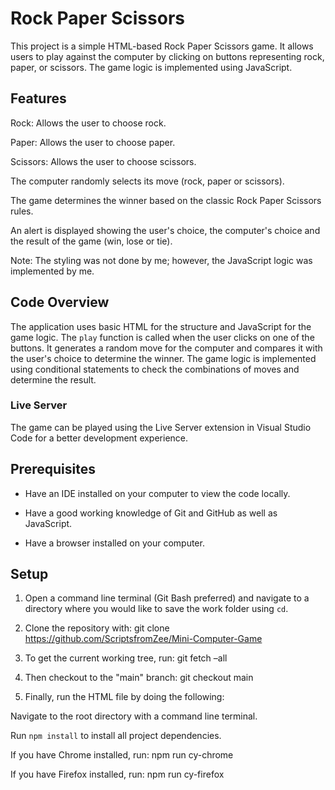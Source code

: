 
# Rock Paper Scissors

This project is a simple HTML-based Rock Paper Scissors game. It allows users to play against the computer by clicking on buttons representing rock, paper, or scissors. The game logic is implemented using JavaScript.

## Features

Rock: Allows the user to choose rock.

Paper: Allows the user to choose paper.

Scissors: Allows the user to choose scissors.

The computer randomly selects its move (rock, paper or scissors).

The game determines the winner based on the classic Rock Paper Scissors rules.

An alert is displayed showing the user's choice, the computer's choice and the result of the game (win, lose or tie).

Note: The styling was not done by me; however, the JavaScript logic was implemented by me.

## Code Overview

The application uses basic HTML for the structure and JavaScript for the game logic. The `play` function is called when the user clicks on one of the buttons. It generates a random move for the computer and compares it with the user's choice to determine the winner. The game logic is implemented using conditional statements to check the combinations of moves and determine the result.

### Live Server

The game can be played using the Live Server extension in Visual Studio Code for a better development experience.

## Prerequisites

- Have an IDE installed on your computer to view the code locally.

- Have a good working knowledge of Git and GitHub as well as JavaScript.

- Have a browser installed on your computer.

## Setup

1. Open a command line terminal (Git Bash preferred) and navigate to a directory where you would like to save the work folder using `cd`.

2. Clone the repository with:  git clone https://github.com/ScriptsfromZee/Mini-Computer-Game

3. To get the current working tree, run:  git fetch –all

4. Then checkout to the "main" branch:   git checkout main

5. Finally, run the HTML file by doing the following:

Navigate to the root directory with a command line terminal.

Run `npm install` to install all project dependencies.
 
If you have Chrome installed, run: npm run cy-chrome

If you have Firefox installed, run: npm run cy-firefox

